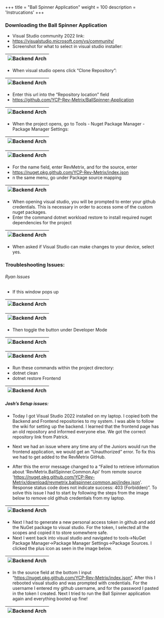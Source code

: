 +++
title = "Ball Spinner Application"
weight = 100
description = 'Instrucations'
+++


### Downloading the Ball Spinner Application

- Visual Studio community 2022 link:
- https://visualstudio.microsoft.com/vs/community/
- Screenshot for what to select in visual studio installer: 

| ![Backend Arch](1.png?width=40vw&lightbox=false) | 
|:--:|

- When visual studio opens click “Clone Repository”:

| ![Backend Arch](2.png?width=40vw&lightbox=false) | 
|:--:|

- Enter this url into the “Repository location” field
- https://github.com/YCP-Rev-Metrix/BallSpinner-Application

| ![Backend Arch](3.png?width=40vw&lightbox=false) | 
|:--:|

- When the project opens, go to Tools - Nuget Package Manager - Package Manager Settings:

| ![Backend Arch](4.png?width=40vw&lightbox=false) | 
|:--:|

| ![Backend Arch](5.png?width=40vw&lightbox=false) | 
|:--:|

- For the name field, enter RevMetrix, and for the source, enter 
- https://nuget.pkg.github.com/YCP-Rev-Metrix/index.json
- n the same menu, go under Package source mapping


| ![Backend Arch](6.png?width=40vw&lightbox=false) | 
|:--:|

- When opening visual studio, you will be prompted to enter your github credentials. This is necessary in order to access some of the custom nuget packages.
- Enter the command dotnet workload restore to install required nuget dependencies for the project

| ![Backend Arch](7.png?width=40vw&lightbox=false) | 
|:--:|

- When asked if Visual Studio can make changes to your device, select yes.




### Troubleshooting Issues:

###### Ryan Issues

- If this window pops up

| ![Backend Arch](8.png?width=40vw&lightbox=false) | 
|:--:|

| ![Backend Arch](9.png?width=40vw&lightbox=false) | 
|:--:|

- Then toggle the button under Developer Mode

| ![Backend Arch](10.png?width=40vw&lightbox=false) | 
|:--:|

| ![Backend Arch](11.png?width=40vw&lightbox=false) | 
|:--:|

- Run these commands within the project directory:
- dotnet clean
- dotnet restore Frontend

| ![Backend Arch](12.jpg?width=40vw&lightbox=false) | 
|:--:|



##### Josh’s Setup issues:
- Today I got Visual Studio 2022 installed on my laptop. I copied both the Backend and Frontend repositories to my system. I was able to follow the wiki for setting up the backend. I learned that the frontend page has an old repository and informed everyone else. We got the correct repository link from Patrick. 

- Next we had an issue where any time any of the Juniors would run the frontend application, we would get an “Unauthorized” error. To fix this we had to get added to the RevMetrix GitHub. 

- After this the error message changed to a “Failed to retrieve information about 'RevMetrix.BallSpinner.Common.Api' from remote source 'https://nuget.pkg.github.com/YCP-Rev-Metrix/download/revmetrix.ballspinner.common.api/index.json'. Response status code does not indicate success: 403 (Forbidden)”. To solve this issue I had to start by following the steps from the image below to remove old github credentials from my laptop. 

| ![Backend Arch](12.png?width=40vw&lightbox=false) | 
|:--:|

- Next I had to generate a new personal access token in github and add the NuGet package to visual studio. For the token, I selected all the scopes and copied it to store somewhere safe. 
- Next I went back into visual studio and navigated to tools->NuGet Package Manager->Package Manager Settings->Package Sources. I clicked the plus icon as seen in the image below.

| ![Backend Arch](13.png?width=40vw&lightbox=false) | 
|:--:|

- In the source field at the bottom I input “https://nuget.pkg.github.com/YCP-Rev-Metrix/index.json”. After this I rebooted visual studio and was prompted with credentials. For the username I entered my github username, and for the password I pasted in the token I created. Next I tried to run the Ball Spinner application again and everything booted up fine! 

| ![Backend Arch](15.jpg?width=40vw&lightbox=false) | 
|:--:|


